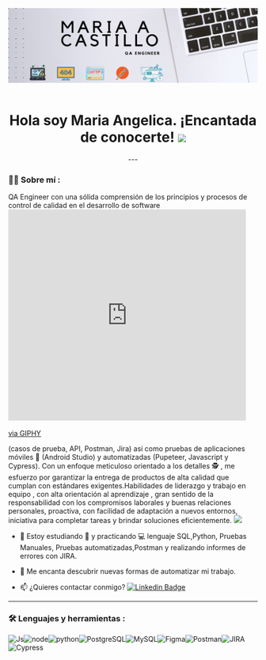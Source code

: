 <div id="header" align="center">
  <img decoding="async" src="https://github.com/maria-castillos/maria-castillos/blob/a0358da0e5db0be27b5b8120d90e62cbc83d8abb/Banner%20para%20Github.png" width="800"/>  
</div>

<div id="badges" align="center">
<img decoding="async" src="https://visitor-badge-reloaded.herokuapp.com/badge?page_id=maria-castillos.maria-castillos&color=00cf00" alt=""/>
 <h1>
  Hola soy Maria Angelica. ¡Encantada de conocerte!
  <img decoding="async" src="https://media.giphy.com/media/hvRJCLFzcasrR4ia7z/giphy.gif" width="30px"/>
</h1>
---
 <div id="header" align="left">

### :woman_technologist: Sobre mí :
QA Engineer con una sólida comprensión de los principios y procesos de control de calidad en el desarrollo de software <iframe src="https://giphy.com/embed/SsOLnh6OTU3RR4IXuq" width="480" height="427" style="" frameBorder="0" class="giphy-embed" allowFullScreen></iframe><p><a href="https://giphy.com/gifs/404notfoundstore-SsOLnh6OTU3RR4IXuq">via GIPHY</a></p> (casos de prueba, API, Postman, Jira) así como pruebas de aplicaciones móviles 📱 (Android Studio) y automatizadas (Pupeteer, Javascript y Cypress). Con un enfoque meticuloso  orientado a los detalles 🕵️ , me esfuerzo por garantizar la entrega de productos de alta calidad que cumplan con estándares exigentes.Habilidades de liderazgo y trabajo en equipo , con alta orientación al aprendizaje  , gran sentido de la responsabilidad con los compromisos laborales  y buenas relaciones personales, proactiva, con facilidad de adaptación a nuevos entornos, iniciativa para completar tareas y brindar soluciones eficientemente.
 <img decoding="async" src="https://media.giphy.com/media/WUlplcMpOCEmTGBtBW/giphy.gif" width="30">

* :seedling: Estoy estudiando :blue_book: y practicando :computer: lenguaje SQL,Python, Pruebas Manuales, Pruebas automatizadas,Postman y realizando informes de errores con JIRA.

* :heartbeat: Me encanta descubrir nuevas formas de automatizar mi trabajo.

* :mailbox: ¿Quieres contactar conmigo? [![Linkedin Badge](https://img.shields.io/badge/-Maria-blue?style=flat&logo=Linkedin&logoColor=white)](https://www.linkedin.com/in/maria-angelica-castillo/)

---

### :hammer_and_wrench: Lenguajes y herramientas :
![Js](https://img.shields.io/badge/JavaScript-323330?style=for-the-badge&logo=javascript&logoColor=F7DF1E)![node](https://img.shields.io/badge/Node.js-43853D?style=for-the-badge&logo=node.js&logoColor=white)![python](https://img.shields.io/badge/Python-14354C?style=for-the-badge&logo=python&logoColor=white)![PostgreSQL](https://img.shields.io/static/v1?style=for-the-badge&message=PostgreSQL&color=4169E1&logo=PostgreSQL&logoColor=FFFFFF&label=)![MySQL](https://img.shields.io/static/v1?style=for-the-badge&message=MySQL&color=4479A1&logo=MySQL&logoColor=FFFFFF&label=)![Figma](https://img.shields.io/static/v1?style=for-the-badge&message=Figma&color=F24E1E&logo=Figma&logoColor=FFFFFF&label=)![Postman](https://img.shields.io/static/v1?style=for-the-badge&message=Postman&color=FF6C37&logo=Postman&logoColor=FFFFFF&label=)![JIRA](https://img.shields.io/badge/jira-blue?style=for-the-badge&logo=JIRA&logoColor=jira&labelColor=2324)![Cypress](https://img.shields.io/badge/cypress-white?style=for-the-badge&logo=cypress)
